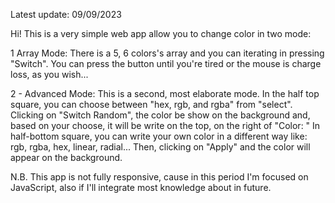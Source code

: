 Latest update: 09/09/2023

Hi! This is a very simple web app allow you to change color in two mode:

1 Array Mode: There is a 5, 6 colors's array and you can iterating in pressing "Switch". You can press the button until you're tired or the mouse is charge loss, as you wish...

2 - Advanced Mode: This is a second, most elaborate mode. In the half top square, you can choose between "hex, rgb, and rgba" from "select". Clicking on "Switch Random", the color be show on the background and, based on your choose, it will be write on the top, on the right of "Color: "
In half-bottom square, you can write your own color in a different way like: rgb, rgba, hex, linear, radial... Then, clicking on "Apply" and the color will appear on the background.


N.B. This app is not fully responsive, cause in this period I'm focused on JavaScript, also if I'll integrate most knowledge about in future.

